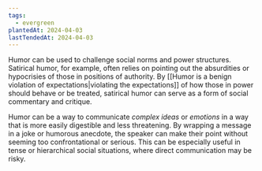 ```yaml
---
tags:
  - evergreen
plantedAt: 2024-04-03
lastTendedAt: 2024-04-03
---
```

Humor can be used to challenge social norms and power structures. Satirical humor, for example, often relies on pointing out the absurdities or hypocrisies of those in positions of authority. By [[Humor is a benign violation of expectations|violating the expectations]] of how those in power should behave or be treated, satirical humor can serve as a form of social commentary and critique.

Humor can be a way to communicate *complex ideas* or *emotions* in a way that is more easily digestible and less threatening. By wrapping a message in a joke or humorous anecdote, the speaker can make their point without seeming too confrontational or serious. This can be especially useful in tense or hierarchical social situations, where direct communication may be risky.
